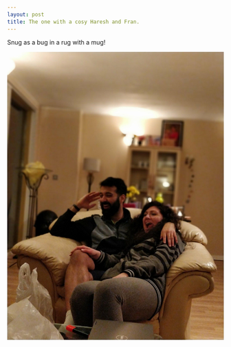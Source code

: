 ```yaml
---
layout: post
title: The one with a cosy Haresh and Fran.
---
```


Snug as a bug in a rug with a mug!

![Fran Haresh](/images/haresh_fran_buds_house.jpg)

